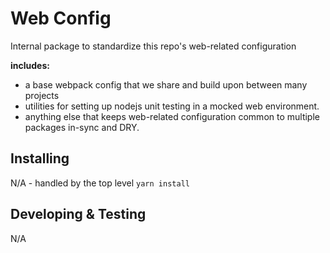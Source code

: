 # Web Config

Internal package to standardize this repo's web-related configuration

**includes:**
- a base webpack config that we share and build upon between many projects
- utilities for setting up nodejs unit testing in a mocked web environment. 
- anything else that keeps web-related configuration common to multiple packages in-sync and DRY.

## Installing
N/A - handled by the top level `yarn install`

## Developing & Testing
N/A
